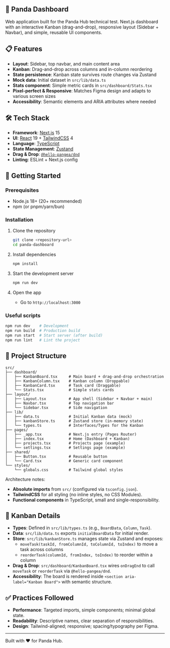 ## 🐼 Panda Dashboard

Web application built for the Panda Hub technical test.
Next.js dashboard with an interactive Kanban (drag-and-drop), responsive layout (Sidebar + Navbar), and simple, reusable UI components.

## 📋 Features

- **Layout**: Sidebar, top navbar, and main content area
- **Kanban**: Drag-and-drop across columns and in-column reordering
- **State persistence**: Kanban state survives route changes via Zustand
- **Mock data**: Initial dataset in `src/lib/data.ts`
- **Stats component**: Simple metric cards in `src/dashboard/Stats.tsx`
- **Pixel-perfect & Responsive**: Matches Figma design and adapts to various screen sizes
- **Accessibility**: Semantic elements and ARIA attributes where needed

## 🛠 Tech Stack

- **Framework**: [Next.js](https://nextjs.org/) 15
- **UI**: [React](https://react.dev/) 19 + [TailwindCSS](https://tailwindcss.com/) 4
- **Language**: [TypeScript](https://www.typescriptlang.org/)
- **State Management**: [Zustand](https://github.com/pmndrs/zustand)
- **Drag & Drop**: [`@hello-pangea/dnd`](https://github.com/hello-pangea/dnd)
- **Linting**: ESLint + Next.js config

## 🚀 Getting Started

### Prerequisites

- Node.js 18+ (20+ recommended)
- npm (or pnpm/yarn/bun)

### Installation

1. Clone the repository

   ```bash
   git clone <repository-url>
   cd panda-dashboard
   ```

2. Install dependencies

   ```bash
   npm install
   ```

3. Start the development server

   ```bash
   npm run dev
   ```

4. Open the app
   - Go to `http://localhost:3000`

### Useful scripts

```bash
npm run dev    # Development
npm run build  # Production build
npm run start  # Start server (after build)
npm run lint   # Lint the project
```

## 📁 Project Structure

```
src/
├── dashboard/
│   ├── KanbanBoard.tsx     # Main board + drag-and-drop orchestration
│   ├── KanbanColumn.tsx    # Kanban column (Droppable)
│   ├── KanbanCard.tsx      # Task card (Draggable)
│   └── Stats.tsx           # Simple stats cards
├── layout/
│   ├── Layout.tsx          # App shell (Sidebar + Navbar + main)
│   ├── Navbar.tsx          # Top navigation bar
│   └── Sidebar.tsx         # Side navigation
├── lib/
│   ├── data.ts             # Initial Kanban data (mock)
│   ├── kanbanStore.ts      # Zustand store (in-memory state)
│   └── types.ts            # Interfaces/Types for the Kanban
├── pages/
│   ├── _app.tsx            # Next.js entry (Pages Router)
│   ├── index.tsx           # Home (Dashboard + Kanban)
│   ├── projects.tsx        # Projects page (example)
│   └── settings.tsx        # Settings page (example)
├── shared/
│   ├── Button.tsx          # Reusable button
│   └── Card.tsx            # Generic card component
└── styles/
    └── globals.css         # Tailwind global styles
```

Architecture notes:

- **Absolute imports** from `src/` (configured via `tsconfig.json`).
- **TailwindCSS** for all styling (no inline styles, no CSS Modules).
- **Functional components** in TypeScript, small and single-responsibility.

## 🎯 Kanban Details

- **Types**: Defined in `src/lib/types.ts` (e.g., `BoardData`, `Column`, `Task`).
- **Data**: `src/lib/data.ts` exports `initialBoardData` for initial render.
- **Store**: `src/lib/kanbanStore.ts` manages state via Zustand and exposes:
  - `moveTask(taskId, fromColumnId, toColumnId, toIndex)` to move a task across columns
  - `reorderTask(columnId, fromIndex, toIndex)` to reorder within a column
- **Drag & Drop**: `src/dashboard/KanbanBoard.tsx` wires `onDragEnd` to call `moveTask` or `reorderTask` via `@hello-pangea/dnd`.
- **Accessibility**: The board is rendered inside `<section aria-label="Kanban Board">` with semantic structure.

## ✅ Practices Followed

- **Performance**: Targeted imports, simple components; minimal global state.
- **Readability**: Descriptive names, clear separation of responsibilities.
- **Design**: Tailwind-aligned; responsive; spacing/typography per Figma.

---

Built with ❤️ for Panda Hub.

